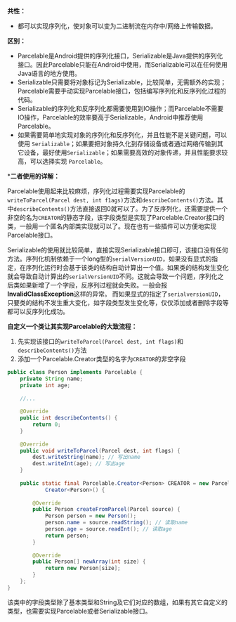 **共性：**

- 都可以实现序列化，使对象可以变为二进制流在内存中/网络上传输数据。

**区别：**

- Parcelable是Android提供的序列化接口，Serializable是Java提供的序列化接口。因此Parcelable只能在Android中使用，而Serializable可以在任何使用Java语言的地方使用。
- Serializable只需要将对象标记为Serializable，比较简单，无需额外的实现；Parcelable需要手动实现Parcelable接口，包括编写序列化和反序列化过程的代码。
- Serializable的序列化和反序列化都需要使用到IO操作；而Parcelable不需要IO操作，Parcelable的效率要高于Serializable，Android中推荐使用Parcelable。
- 如果需要简单地实现对象的序列化和反序列化，并且性能不是关键问题，可以使用 `Serializable`；如果要把对象持久化到存储设备或者通过网络传输到其它设备，最好使用`Serializable`；如果需要高效的对象传递，并且性能要求较高，可以选择实现 `Parcelable`。

***二者使用的详解：**

Parcelable使用起来比较麻烦，序列化过程需要实现Parcelable的`writeToParcel(Parcel dest, int f1ags)`方法和`describeContents()`方法。其中`describeContents()`方法直接返回0就可以了。为了反序列化，还需要提供一个非空的名为`CREATOR`的静态字段，该字段类型是实现了Parcelable.Creator接口的类，一般用一个匿名内部类实现就可以了。现在也有一些插件可以方便地实现Parcelable接口。

Serializable的使用就比较简单，直接实现Serializable接口即可，该接口没有任何方法。序列化机制依赖于一个long型的`serialVersionUID`，如果没有显式的指定，在序列化运行时会基于该类的结构自动计算出一个值。如果类的结构发生变化就会导致自动计算出的`serialVersionUID`不同。这就会导致一个问题，序列化之后类如果新增了一个字段，反序列过程就会失败。一般会报**InvalidClassException**这样的异常。
而如果显式的指定了`serialversionUID`，只要类的结构不发生重大变化，如字段类型发生变化等，仅仅添加或者删除字段等都可以反序列化成功。



**自定义一个类让其实现Parcelable的大致流程：**

1. 先实现该接口的`writeToParcel(Parcel dest, int flags)`和`describeContents()`方法
2. 添加一个Parcelable.Creator类型的名字为`CREATOR`的非空字段

```java
public class Person implements Parcelable {
    private String name;
    private int age;
    
    //...
    
    @Override
    public int describeContents() {
        return 0;
    }
    
    @Override
    public void writeToParcel(Parcel dest, int flags) {
        dest.writeString(name); // 写出name
        dest.writeInt(age); // 写出age
    }
    
    public static final Parcelable.Creator<Person> CREATOR = new Parcelable.
            Creator<Person>() {
            
        @Override
        public Person createFromParcel(Parcel source) {
            Person person = new Person();
            person.name = source.readString(); // 读取name
            person.age = source.readInt(); // 读取age
            return person;
        }
        
        @Override
        public Person[] newArray(int size) {
            return new Person[size];
        }
    };
}
```

该类中的字段类型除了基本类型和String及它们对应的数组，如果有其它自定义的类型，也需要实现Parcelable或者Serializable接口。